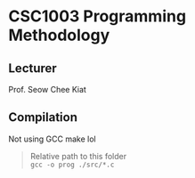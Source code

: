 # CSC1003 Programming Methodology

## Lecturer  
Prof. Seow Chee Kiat 

## Compilation
Not using GCC make lol  

> Relative path to this folder  
`gcc -o prog ./src/*.c`

